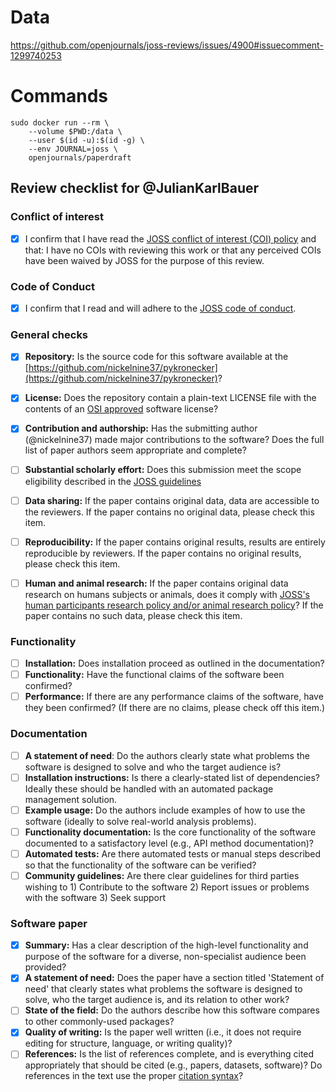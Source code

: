 # Data
https://github.com/openjournals/joss-reviews/issues/4900#issuecomment-1299740253

# Commands
```
sudo docker run --rm \
    --volume $PWD:/data \
    --user $(id -u):$(id -g) \
    --env JOURNAL=joss \
    openjournals/paperdraft
```



## Review checklist for @JulianKarlBauer

### Conflict of interest

- [x] I confirm that I have read the [JOSS conflict of interest (COI) policy](https://github.com/openjournals/joss/blob/master/COI.md) and that: I have no COIs with reviewing this work or that any perceived COIs have been waived by JOSS for the purpose of this review.

### Code of Conduct

- [x] I confirm that I read and will adhere to the [JOSS code of conduct](https://joss.theoj.org/about#code_of_conduct).

### General checks

- [x] **Repository:** Is the source code for this software available at the [https://github.com/nickelnine37/pykronecker](https://github.com/nickelnine37/pykronecker)?
- [x] **License:** Does the repository contain a plain-text LICENSE file with the contents of an [OSI approved](https://opensource.org/licenses/alphabetical) software license?
- [x] **Contribution and authorship:** Has the submitting author (@nickelnine37) made major contributions to the software? Does the full list of paper authors seem appropriate and complete?
- [ ] **Substantial scholarly effort:** Does this submission meet the scope eligibility described in the [JOSS guidelines](https://joss.readthedocs.io/en/latest/submitting.html#substantial-scholarly-effort)
- [ ] **Data sharing:** If the paper contains original data, data are accessible to the reviewers. If the paper contains no original data, please check this item.
- [ ] **Reproducibility:** If the paper contains original results, results are entirely reproducible by reviewers. If the paper contains no original results, please check this item.
- [ ] **Human and animal research:** If the paper contains original data research on humans subjects or animals, does it comply with [JOSS's human participants research policy and/or animal research policy](https://joss.readthedocs.io/en/latest/policies.html?highlight=animal#joss-policies)? If the paper contains no such data, please check this item.


### Functionality

- [ ] **Installation:** Does installation proceed as outlined in the documentation?
- [ ] **Functionality:** Have the functional claims of the software been confirmed?
- [ ] **Performance:** If there are any performance claims of the software, have they been confirmed? (If there are no claims, please check off this item.)

### Documentation

- [ ] **A statement of need**: Do the authors clearly state what problems the software is designed to solve and who the target audience is?
- [ ] **Installation instructions:** Is there a clearly-stated list of dependencies? Ideally these should be handled with an automated package management solution.
- [ ] **Example usage:** Do the authors include examples of how to use the software (ideally to solve real-world analysis problems).
- [ ] **Functionality documentation:** Is the core functionality of the software documented to a satisfactory level (e.g., API method documentation)?
- [ ] **Automated tests:** Are there automated tests or manual steps described so that the functionality of the software can be verified?
- [ ] **Community guidelines:** Are there clear guidelines for third parties wishing to 1) Contribute to the software 2) Report issues or problems with the software 3) Seek support

### Software paper

- [x] **Summary:** Has a clear description of the high-level functionality and purpose of the software for a diverse, non-specialist audience been provided?
- [x] **A statement of need:** Does the paper have a section titled 'Statement of need' that clearly states what problems the software is designed to solve, who the target audience is, and its relation to other work?
- [ ] **State of the field:** Do the authors describe how this software compares to other commonly-used packages?
- [x] **Quality of writing:** Is the paper well written (i.e., it does not require editing for structure, language, or writing quality)?
- [ ] **References:** Is the list of references complete, and is everything cited appropriately that should be cited (e.g., papers, datasets, software)? Do references in the text use the proper [citation syntax](https://pandoc.org/MANUAL.html#extension-citations)?
